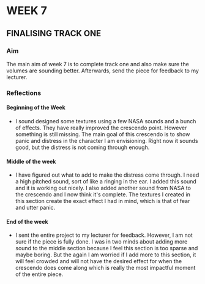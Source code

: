 # WEEK 7

## FINALISING TRACK ONE

### Aim

The main aim of week 7 is to complete track one and also make sure the volumes are sounding better. Afterwards, send the piece for feedback to my lecturer. 

### Reflections

#### Beginning of the Week
- I sound designed some textures using a few NASA sounds and a bunch of effects. They have really improved the crescendo point. However something is still missing. The main goal of this crescendo is to show panic and distress in the character I am envisioning. Right now it sounds  good, but the distress is not coming through enough. 

#### Middle of the week
- I have figured out what to add to make the distress come through. I need a high pitched sound, sort of like a ringing in the ear. I added this sound and it is working out nicely. I also added another sound from NASA to the crescendo and I now think it's complete. The textures I created in this section create the exact effect I had in mind, which is that of fear and utter panic. 

#### End of the week 
- I sent the entire project to my lecturer for feedback. However, I am not sure if the piece is fully done. I was in two minds about adding more sound to the middle section because I feel this section is too sparse and maybe boring. But the again I am worried if I add more to this section, it will feel crowded and will not have the desired effect for when the crescendo does come along which is really the most impactful moment of the entire piece. 

